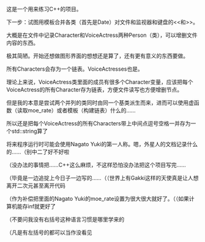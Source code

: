 ﻿这是一个用来练习C++的项目。

下一步：试图用模板合并各类（首先是Date）对文件和监视器和键盘的<<和>>。

大概是在文件中记录Character和VoiceActress两种Person（类），可以增删文件内容的东西。

极其简陋。开始还想做图形界面的想想还是算了，还有更有意义的东西要做。

所有Characters会存为一个链表。VoiceActresses也是。

理论上来说，VoiceActress类里面的成员有很多个Character变量，应该把每个VoiceActress的所有Character存为链表，方便文件读写也方便增删节点。

但是我的本意是尝试两个并列的类同时由同一个基类派生而来，进而可以使用虚函数（读取moe_rate）或者模板（构建链表）什么的……

所以还是把每个VoiceActress的所有Characters带上中间点逗号空格一并存为一个std::string算了

将来程序运行时可能会使用Nagato Yuki的第一人称。嗯，外星人的文档记录什么的……（别中二了好不好啦

（没办法的事情把……C++这么麻烦，不这样恐怕没办法把这个项目写完……

（毕竟是一边追掟上今日子一边写的……（（世界上有Gakki这样的天使真是让人想离开二次元甚至离开代码

（作为补偿把里面的Nagato Yuki的moe_rate设置为很大很大就好了。（（如果计算机能存inf就更好了

（不要问我没有右括号这种语言习惯是哪里学来的

（凡是有左括号的都可以当作没看见